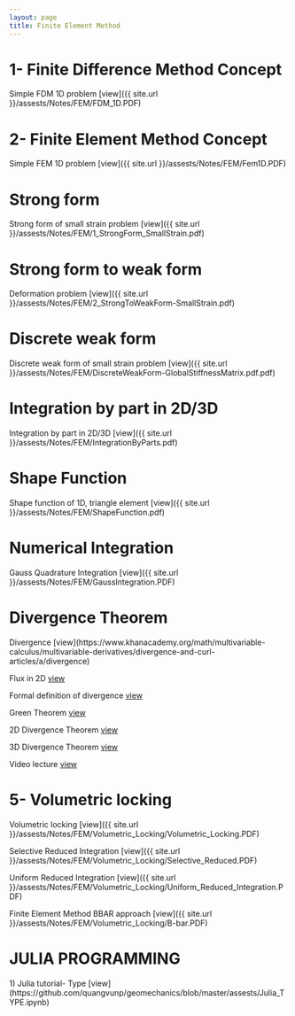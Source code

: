 ```yaml
---
layout: page
title: Finite Element Method 
---
```


<h1> 1- Finite Difference Method Concept </h1>
Simple FDM 1D problem [view]({{ site.url }}/assests/Notes/FEM/FDM_1D.PDF)

<h1> 2- Finite Element Method Concept </h1>
Simple FEM 1D problem [view]({{ site.url }}/assests/Notes/FEM/Fem1D.PDF)


<h1> Strong form</h1>
Strong form of small strain problem [view]({{ site.url }}/assests/Notes/FEM/1_StrongForm_SmallStrain.pdf)

<h1> Strong form to weak form </h1>
Deformation problem [view]({{ site.url }}/assests/Notes/FEM/2_StrongToWeakForm-SmallStrain.pdf)

<h1> Discrete weak form </h1>
Discrete weak form of small strain problem [view]({{ site.url }}/assests/Notes/FEM/DiscreteWeakForm-GlobalStiffnessMatrix.pdf.pdf)

<h1> Integration by part in 2D/3D </h1>
Integration by part in 2D/3D [view]({{ site.url }}/assests/Notes/FEM/IntegrationByParts.pdf)

<h1> Shape Function </h1>
Shape function of 1D, triangle element [view]({{ site.url }}/assests/Notes/FEM/ShapeFunction.pdf)


<h1> Numerical Integration </h1>
Gauss Quadrature Integration [view]({{ site.url }}/assests/Notes/FEM/GaussIntegration.PDF)

<h1> Divergence Theorem </h1> 
Divergence [view](https://www.khanacademy.org/math/multivariable-calculus/multivariable-derivatives/divergence-and-curl-articles/a/divergence)

Flux in 2D [view](https://www.khanacademy.org/math/multivariable-calculus/integrating-multivariable-functions/line-integrals-in-vector-fields-articles/a/flux-in-two-dimensions)

Formal definition of divergence [view](https://www.khanacademy.org/math/multivariable-calculus/greens-theorem-and-stokes-theorem/formal-definitions-of-divergence-and-curl/a/formal-definition-of-divergence-in-two-dimensions)

Green Theorem [view](https://www.khanacademy.org/math/multivariable-calculus/greens-theorem-and-stokes-theorem/greens-theorem-articles/a/greens-theorem)

2D Divergence Theorem [view](https://www.khanacademy.org/math/multivariable-calculus/greens-theorem-and-stokes-theorem/divergence-theorem-articles/a/2d-divergence-theorem)

3D Divergence Theorem [view](https://www.khanacademy.org/math/multivariable-calculus/greens-theorem-and-stokes-theorem/divergence-theorem-articles/a/3d-divergence-theorem)


Video lecture [view](https://www.youtube.com/watch?v=uxQCjeo955o&t=2105s)

<h1> 5- Volumetric locking </h1>
Volumetric locking [view]({{ site.url }}/assests/Notes/FEM/Volumetric_Locking/Volumetric_Locking.PDF)

Selective Reduced Integration [view]({{ site.url }}/assests/Notes/FEM/Volumetric_Locking/Selective_Reduced.PDF)

Uniform Reduced Integration [view]({{ site.url }}/assests/Notes/FEM/Volumetric_Locking/Uniform_Reduced_Integration.PDF)

Finite Element Method BBAR approach [view]({{ site.url }}/assests/Notes/FEM/Volumetric_Locking/B-bar.PDF)


<h1> JULIA PROGRAMMING </h1>
1) Julia tutorial- Type [view](https://github.com/quangvunp/geomechanics/blob/master/assests/Julia_TYPE.ipynb)



